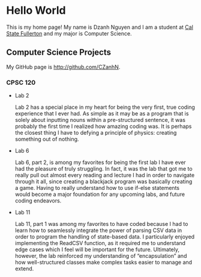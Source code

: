 # Hello World

This is my home page! My name is Dzanh Nguyen and I am a student at [Cal State Fullerton](http://www.fullerton.edu/) and my major is Computer Science.

## Computer Science Projects

My GitHub page is http://github.com/CZanhN.

### CPSC 120

* Lab 2

    Lab 2 has a special place in my heart for being the very first, true coding experience that I ever had. As simple as it may be as a program that is solely about inputting nouns within a pre-structured sentence, it was probably the first time I realized how amazing coding was. It is perhaps the closest thing I have to defying a principle of physics: creating something out of nothing.

* Lab 6

    Lab 6, part 2, is among my favorites for being the first lab I have ever had the pleasure of truly struggling. In fact, it was the lab that got me to really pull out almost every reading and lecture I had in order to navigate through it all, since creating a blackjack program was basically creating a game. Having to really understand how to use if-else statements would become a major foundation for any upcoming labs, and future coding endeavors.

* Lab 11

    Lab 11, part 1 was among my favorites to have coded because I had to learn how to seamlessly integrate the power of parsing CSV data in order to program the handling of state-based data. I particularly enjoyed implementing the ReadCSV function, as it required me to understand edge cases which I feel will be important for the future. Ultimately, however, the lab reinforced my understanding of “encapsulation” and how well-structured classes make complex tasks easier to manage and extend.
